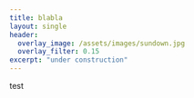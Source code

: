 ```yaml
---
title: blabla
layout: single
header:
  overlay_image: /assets/images/sundown.jpg
  overlay_filter: 0.15
excerpt: "under construction"
---
```


test
